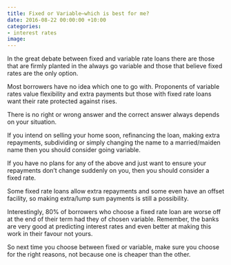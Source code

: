 ```yaml
---
title: Fixed or Variable—which is best for me?
date: 2016-08-22 00:00:00 +10:00
categories: 
- interest rates
image: 
---
```


In the great debate between fixed and variable rate loans there are those that are firmly planted in the always go variable and those that believe fixed rates are the only option. 

Most borrowers have no idea which one to go with. Proponents of variable rates value flexibility and extra payments but those with fixed rate loans want their rate protected against rises.

There is no right or wrong answer and the correct answer always depends on your situation.

If you intend on selling your home soon, refinancing the loan, making extra repayments, subdividing or simply changing the name to a married/maiden name then you should consider going variable.

If you have no plans for any of the above and just want to ensure your repayments don’t change suddenly on you, then you should consider a fixed rate.

Some fixed rate loans allow extra repayments and some even have an offset facility, so making extra/lump sum payments is still a possibility.

Interestingly, 80% of borrowers who choose a fixed rate loan are worse off at the end of their term had they of chosen variable.  Remember, the banks are very good at predicting interest rates and even better at making this work in their favour not yours.

So next time you choose between fixed or variable, make sure you choose for the right reasons, not because one is cheaper than the other.
